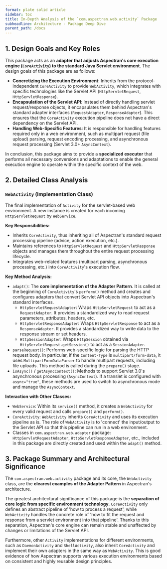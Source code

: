 ```yaml
---
format: plate solid article
sidebar: toc
title: In-Depth Analysis of the `com.aspectran.web.activity` Package
subheadline: Architecture - Package Deep Dive
parent_path: /docs
---
```


## 1. Design Goals and Key Roles

This package acts as an **adapter that adjusts Aspectran's core execution engine (`CoreActivity`) to the standard Java Servlet environment**. The design goals of this package are as follows:

-   **Concretizing the Execution Environment**: Inherits from the protocol-independent `CoreActivity` to provide `WebActivity`, which integrates with specific technologies like the Servlet API (`HttpServletRequest`, `HttpServletResponse`).
-   **Encapsulation of the Servlet API**: Instead of directly handling servlet request/response objects, it encapsulates them behind Aspectran's standard adapter interfaces (`RequestAdapter`, `ResponseAdapter`). This ensures that the `CoreActivity` execution pipeline does not have a direct dependency on the Servlet API.
-   **Handling Web-Specific Features**: It is responsible for handling features required only in a web environment, such as multipart request (file upload) parsing, request encoding processing, and asynchronous request processing (Servlet 3.0+ `AsyncContext`).

In conclusion, this package aims to provide a **specialized executor** that performs all necessary conversions and adaptations to enable the general execution engine to operate within the specific context of the web.

## 2. Detailed Class Analysis

### `WebActivity` (Implementation Class)

The final implementation of `Activity` for the servlet-based web environment. A new instance is created for each incoming `HttpServletRequest` by `WebService`.

**Key Responsibilities:**
-   Inherits `CoreActivity`, thus inheriting all of Aspectran's standard request processing pipeline (advice, action execution, etc.).
-   Maintains references to `HttpServletRequest` and `HttpServletResponse` objects and manages them throughout the entire request processing lifecycle.
-   Integrates web-related features (multipart parsing, asynchronous processing, etc.) into `CoreActivity`'s execution flow.

**Key Method Analysis:**
-   `adapt()`: The **core implementation of the Adapter Pattern**. It is called at the beginning of `CoreActivity`'s `perform()` method and creates and configures adapters that convert Servlet API objects into Aspectran's standard interfaces.
    -   `HttpServletRequestAdapter`: Wraps `HttpServletRequest` to act as a `RequestAdapter`. It provides a standardized way to read request parameters, attributes, headers, etc.
    -   `HttpServletResponseAdapter`: Wraps `HttpServletResponse` to act as a `ResponseAdapter`. It provides a standardized way to write data to the response stream or set headers.
    -   `HttpSessionAdapter`: Wraps `HttpSession` obtained via `HttpServletRequest.getSession()` to act as a `SessionAdapter`.
-   `parseRequest()`: Performs web-specific logic for parsing the HTTP request body. In particular, if the `Content-Type` is `multipart/form-data`, it uses `MultipartFormDataParser` to handle multipart requests, including file uploads. This method is called during the `prepare()` stage.
-   `isAsync()` / `getAsyncContext()`: Methods to support Servlet 3.0's asynchronous processing (`AsyncContext`). If a translet is configured with `async="true"`, these methods are used to switch to asynchronous mode and manage the `AsyncContext`.

**Interaction with Other Classes:**
-   `WebService`: Within its `service()` method, it creates a `WebActivity` for every valid request and calls `prepare()` and `perform()`.
-   `CoreActivity`: `WebActivity` inherits `CoreActivity` and uses its execution pipeline as is. The role of `WebActivity` is to 'connect' the input/output to the Servlet API so that this pipeline can run in a web environment.
-   Classes in `com.aspectran.web.adapter` package: `HttpServletRequestAdapter`, `HttpServletResponseAdapter`, etc., included in this package are directly created and used within the `adapt()` method.

## 3. Package Summary and Architectural Significance

The `com.aspectran.web.activity` package and its core, the `WebActivity` class, are the **clearest examples of the Adapter Pattern** in Aspectran's architecture.

The greatest architectural significance of this package is the **separation of core logic from specific environment technology**. `CoreActivity` only defines an abstract pipeline of 'how to process a request', while `WebActivity` handles the concrete role of 'how to fit the request and response from a servlet environment into that pipeline'. Thanks to this separation, Aspectran's core engine can remain stable and unaffected by changes or limitations of the Servlet API.

Furthermore, other `Activity` implementations for different environments, such as `DaemonActivity` and `ShellActivity`, also inherit `CoreActivity` and implement their own adapters in the same way as `WebActivity`. This is good evidence of how Aspectran supports various execution environments based on consistent and highly reusable design principles.
